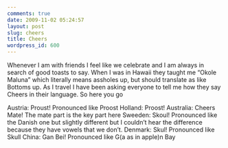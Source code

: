 ```yaml
---
comments: true
date: 2009-11-02 05:24:57
layout: post
slug: cheers
title: Cheers
wordpress_id: 600
---
```


Whenever I am with friends I feel like we celebrate and I am always in search of good toasts to say.  When I was in Hawaii they taught me “Okole Maluna” which literally means assholes up, but should translate as like Bottoms up.  As I travel I have been asking everyone to tell me how they say Cheers in their language.  So here you go

Austria: Proust! Pronounced like Proost
Holland: Proost!
Australia: Cheers Mate! The mate part is the key part here
Sweeden: Skoul! Pronounced like the Danish one but slightly different but I couldn’t hear the difference because they have vowels that we don’t.
Denmark: Skul! Pronounced like Skull
China: Gan Bei! Pronounced like G(a as in apple)n Bay

